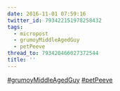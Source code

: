```yaml
---
date: 2016-11-01 07:59:16
twitter_id: 793422151978258432
tags:
  - micropost
  - grumoyMiddleAgedGuy
  - petPeeve
thread_to: 793420466027372544
title: ''
---
```


[#grumoyMiddleAgedGuy](https://twitter.com/hashtag/grumoyMiddleAgedGuy) [#petPeeve](https://twitter.com/hashtag/petPeeve)
